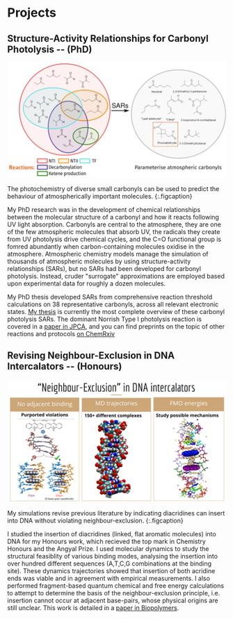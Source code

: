 # Projects

## Structure-Activity Relationships for Carbonyl Photolysis -- (PhD)
![Structure-activity relationships for carbonyls](/images/SARs_for_carbonyls.png)

The photochemistry of diverse small carbonyls can be used to predict the behaviour of atmospherically important molecules. 
{:.figcaption}

My PhD research was in the development of chemical relationships between the molecular structure of a carbonyl and how it reacts following UV light absorption. Carbonyls are central to the atmosphere, they are one of the few atmospheric molecules that absorb UV, the radicals they create from UV photolysis drive chemical cycles, and the C=O functional group is fomred abundantly when carbon-containing molecules oxidise in the atmosphere. Atmospheric chemistry models manage the simulation of thousands of
atmospheric molecules by using structure-activity relationships (SARs), but no SARs had been developed for carbonyl photolysis. Instead, cruder "surrogate" approximations are employed based upon experimental data for roughly a dozen molecules. 

My PhD thesis developed SARs from comprehensive reaction threshold calculations on 38 representative carbonyls, across all relevant electronic states. [My thesis](http://handle.unsw.edu.au/1959.4/65036) is currently the most complete overview of these carbonyl photolysis SARs. The dominant Norrish Type I photolysis reaction is covered in a [paper in JPCA](https://pubs.acs.org/doi/10.1021/acs.jpca.9b05534), and you can find preprints on the topic of other reactions and protocols [on ChemRxiv](https://chemrxiv.org/authors/Keiran_Rowell/9320888)


## Revising Neighbour-Exclusion in DNA Intercalators -- (Honours)
![Neighbour exclusion](images/neighbour_exclusion.png)

My simulations revise previous literature by indicating diacridines can insert into DNA without violating neighbour-exclusion. 
{:.figcaption}

I studied the insertion of diacridines (linked, flat aromatic molecules) into DNA for my Honours work, which recieved the top mark in Chemistry Honours and the Angyal Prize. I used molecular dynamics to study the structural feasiblity of various binding modes, analysing the insertion into over hundred different sequences (A,T,C,G combinations at the binding site). These dynamics trajectories showed that insertion of both acridine ends was viable and in agreement with empirical measurements. I also performed fragment-based quantum chemical and free energy calculations to attempt to determine the basis of the neighbour-exclusion principle, i.e. insertion cannot occur at adjacent base-pairs, whose physical origins are still unclear. This work is detailed in a [paper in Biopolymers](https://onlinelibrary.wiley.com/doi/10.1002/bip.23409).

